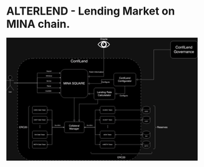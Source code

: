 # ALTERLEND - Lending Market on MINA chain. 

![Description of the image](confiLendArchitecture.drawio.png)

